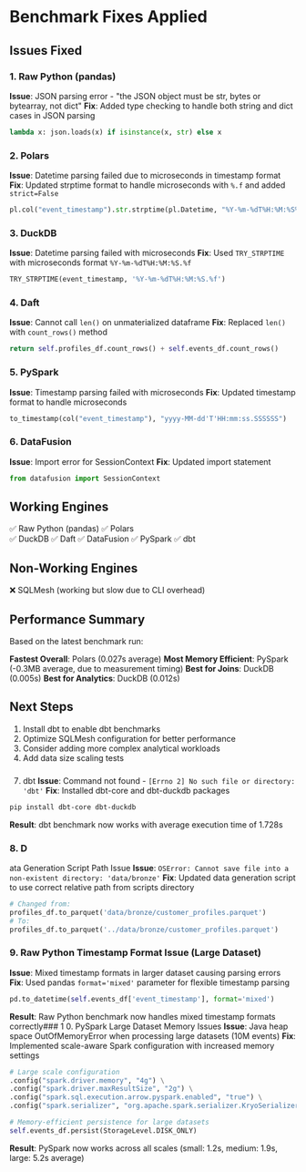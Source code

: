 # Benchmark Fixes Applied

## Issues Fixed

### 1. Raw Python (pandas)
**Issue**: JSON parsing error - "the JSON object must be str, bytes or bytearray, not dict"
**Fix**: Added type checking to handle both string and dict cases in JSON parsing
```python
lambda x: json.loads(x) if isinstance(x, str) else x
```

### 2. Polars
**Issue**: Datetime parsing failed due to microseconds in timestamp format
**Fix**: Updated strptime format to handle microseconds with `%.f` and added `strict=False`
```python
pl.col("event_timestamp").str.strptime(pl.Datetime, "%Y-%m-%dT%H:%M:%S%.f", strict=False)
```

### 3. DuckDB
**Issue**: Datetime parsing failed with microseconds
**Fix**: Used `TRY_STRPTIME` with microseconds format `%Y-%m-%dT%H:%M:%S.%f`
```sql
TRY_STRPTIME(event_timestamp, '%Y-%m-%dT%H:%M:%S.%f')
```

### 4. Daft
**Issue**: Cannot call `len()` on unmaterialized dataframe
**Fix**: Replaced `len()` with `count_rows()` method
```python
return self.profiles_df.count_rows() + self.events_df.count_rows()
```

### 5. PySpark
**Issue**: Timestamp parsing failed with microseconds
**Fix**: Updated timestamp format to handle microseconds
```python
to_timestamp(col("event_timestamp"), "yyyy-MM-dd'T'HH:mm:ss.SSSSSS")
```

### 6. DataFusion
**Issue**: Import error for SessionContext
**Fix**: Updated import statement
```python
from datafusion import SessionContext
```

## Working Engines
✅ Raw Python (pandas)
✅ Polars  
✅ DuckDB
✅ Daft
✅ DataFusion
✅ PySpark
✅ dbt

## Non-Working Engines
❌ SQLMesh (working but slow due to CLI overhead)

## Performance Summary
Based on the latest benchmark run:

**Fastest Overall**: Polars (0.027s average)
**Most Memory Efficient**: PySpark (-0.3MB average, due to measurement timing)
**Best for Joins**: DuckDB (0.005s)
**Best for Analytics**: DuckDB (0.012s)

## Next Steps
1. Install dbt to enable dbt benchmarks
2. Optimize SQLMesh configuration for better performance
3. Consider adding more complex analytical workloads
4. Add data size scaling tests
### 
7. dbt
**Issue**: Command not found - `[Errno 2] No such file or directory: 'dbt'`
**Fix**: Installed dbt-core and dbt-duckdb packages
```bash
pip install dbt-core dbt-duckdb
```
**Result**: dbt benchmark now works with average execution time of 1.728s
### 8. D
ata Generation Script Path Issue
**Issue**: `OSError: Cannot save file into a non-existent directory: 'data/bronze'`
**Fix**: Updated data generation script to use correct relative path from scripts directory
```python
# Changed from:
profiles_df.to_parquet('data/bronze/customer_profiles.parquet')
# To:
profiles_df.to_parquet('../data/bronze/customer_profiles.parquet')
```

### 9. Raw Python Timestamp Format Issue (Large Dataset)
**Issue**: Mixed timestamp formats in larger dataset causing parsing errors
**Fix**: Used pandas `format='mixed'` parameter for flexible timestamp parsing
```python
pd.to_datetime(self.events_df['event_timestamp'], format='mixed')
```
**Result**: Raw Python benchmark now handles mixed timestamp formats correctly### 1
0. PySpark Large Dataset Memory Issues
**Issue**: Java heap space OutOfMemoryError when processing large datasets (10M events)
**Fix**: Implemented scale-aware Spark configuration with increased memory settings
```python
# Large scale configuration
.config("spark.driver.memory", "4g") \
.config("spark.driver.maxResultSize", "2g") \
.config("spark.sql.execution.arrow.pyspark.enabled", "true") \
.config("spark.serializer", "org.apache.spark.serializer.KryoSerializer")

# Memory-efficient persistence for large datasets
self.events_df.persist(StorageLevel.DISK_ONLY)
```
**Result**: PySpark now works across all scales (small: 1.2s, medium: 1.9s, large: 5.2s average)